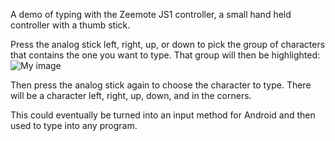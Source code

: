 
A demo of typing with the Zeemote JS1 controller, a small hand held controller with a thumb stick.

Press the analog stick left, right, up, or down to pick the group of characters that contains the one you want to type. That group will then be highlighted:
![My image](../../../../../raw/master/AnalogTyper/doc/screenshot.jpg)

Then press the analog stick again to choose the character to type. There will be a character left, right, up, down, and in the corners.

This could eventually be turned into an input method for Android and then used to type into any program.